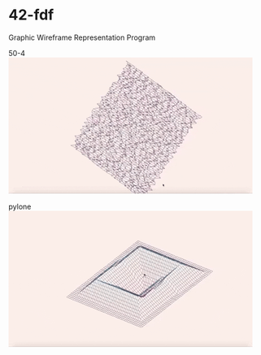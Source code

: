 # 42-fdf
Graphic Wireframe Representation Program

50-4
![](img/50-4.gif)

pylone
![](img/pylone.gif)